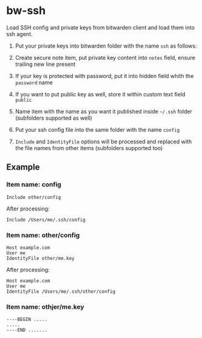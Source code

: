 bw-ssh
======

Load SSH config and private keys from bitwarden client and load them into ssh agent.

1. Put your private keys into bitwarden folder with the name `ssh` as follows:
  1. Create secure note item, put private key content into `notes` field,
     ensure trailing new line present
  2. If your key is protected with password, put it into hidden field whith
     the `password` name
  3. If you want to put public key as well, store it within custom text field
     `public`
  4. Name item with the name as you want it published inside `~/.ssh` folder
     (subfolders supported as well)

2. Put your ssh config file into the same folder with the name `config`
  1. `Include` and `IdentityFile` options will be processed and replaced with the
     file names from other items (subfolders supported too)

Example
-------

### Item name: config

    Include other/config

After processing:

    Include /Users/me/.ssh/config

### Item name: other/config

    Host example.com
    User me
    IdentityFile other/me.key

After processing:

    Host example.com
    User me
    IdentityFile /Users/me/.ssh/other/config

### Item name: othjer/me.key

    ----BEGIN .....
    .....
    ----END .......

